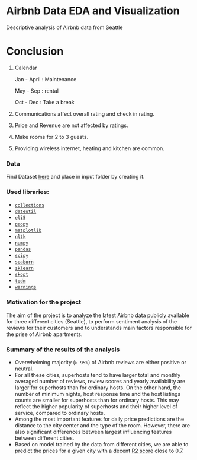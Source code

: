 # Airbnb Data EDA and Visualization

Descriptive analysis of Airbnb data from Seattle

# Conclusion

1)  Calendar

    Jan - April : Maintenance

    May - Sep : rental

    Oct - Dec : Take a break

2) Communications affect overall rating and check in rating.

3) Price and Revenue are not affected by ratings.

4) Make rooms for 2 to 3 guests.

5) Providing wireless internet, heating and kitchen are common.

### Data

Find Dataset [here](http://insideairbnb.com/get-the-data.html) and place in input folder by creating it.

### Used libraries:

* [`collections`](https://docs.python.org/3/library/collections.html)
* [`dateutil`](https://dateutil.readthedocs.io/en/stable/)
* [`eli5`](https://pypi.org/project/eli5/)
* [`geopy`](https://pypi.org/project/geopy/)
* [`matplotlib`](https://matplotlib.org/)
* [`nltk`](http://www.nltk.org/)
* [`numpy`](http://www.numpy.org/)
* [`pandas`](https://pandas.pydata.org/)
* [`scipy`](https://www.scipy.org/)
* [`seaborn`](https://seaborn.pydata.org/index.html)
* [`sklearn`](http://scikit-learn.org/stable/index.html)
* [`skopt`](https://scikit-optimize.github.io/)
* [`tqdm`](https://pypi.org/project/tqdm/)
* [`warnings`](https://docs.python.org/3/library/warnings.html)

### Motivation for the project
The aim of the project is to analyze the latest Airbnb data publicly available for three different cities (Seattle), to perform sentiment analysis of the reviews for their customers and to understands main factors responsible for the prise of Airbnb apartments.

### Summary of the results of the analysis

* Overwhelming majority (`> 95%`) of Airbnb reviews are either positive or neutral.
* For all these cities, superhosts tend to have larger total and monthly averaged number of reviews, review scores and yearly availability are larger for superhosts than for ordinary hosts. On the other hand, the number of minimum nights, host response time and the host listings counts are smaller for superhosts than for ordinary hosts. This may reflect the higher popularity of superhosts and their higher level of service, compared to ordinary hosts.
* Among the most important features for daily price predictions are the distance to the city center and the type of the room. However, there are also significant differences between largest influencing features between different cities.
* Based on model trained by the data from different cities, we are able to predict the prices for a given city with a decent [R2 score](http://scikit-learn.org/stable/modules/generated/sklearn.metrics.r2_score.html) close to 0.7.
